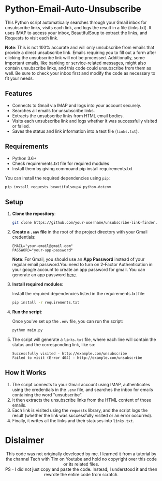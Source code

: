 # Python-Email-Auto-Unsubscribe

This Python script automatically searches through your Gmail inbox for unsubscribe links, visits each link, and logs the result in a file (links.txt). It uses IMAP to access your inbox, BeautifulSoup to extract the links, and Requests to visit each link.

**Note**: This is not 100% accurate and will only unsubscribe from emails that provide a direct unsubscribe link. Emails requiring you to fill out a form after clicking the unsubscribe link will not be processed. Additionally, some important emails, like banking or service-related messages, might also contain unsubscribe links, and this code could unsubscribe from them as well. Be sure to check your inbox first and modify the code as necessary to fit your needs.

## Features
- Connects to Gmail via IMAP and logs into your account securely.
- Searches all emails for unsubscribe links.
- Extracts the unsubscribe links from HTML email bodies.
- Visits each unsubscribe link and logs whether it was successfully visited or failed.
- Saves the status and link information into a text file (`links.txt`).

## Requirements

- Python 3.6+
- Check requirements.txt file for required modules 
- Install them by giving commoand pip install requirements.txt 

You can install the required dependencies using `pip`:

```bash
pip install requests beautifulsoup4 python-dotenv
```

## Setup

1. **Clone the repository**:
   
   ```bash
   git clone https://github.com/your-username/unsubscribe-link-finder.git
   ```

2. **Create a `.env` file** in the root of the project directory with your Gmail credentials:

   ```text
   EMAIL="your-email@gmail.com"
   PASSWORD="your-app-password"
   ```

   **Note**: For Gmail, you should use an **App Password** instead of your regular email password.You need to turn on 2-Factor Authentication in your google account to create an app password for gmail. You can generate an app password [here](https://support.google.com/accounts/answer/185833?hl=en).

3. **Install required modules**:

    Install the required dependencies listed in the requirements.txt file:
    
    ```bash
    pip install -r requirements.txt
    ```

3. **Run the script**:
   
   Once you've set up the `.env` file, you can run the script:

   ```bash
   python main.py
   ```

4. The script will generate a `links.txt` file, where each line will contain the status and the corresponding link, like so:

   ```
   Successfully visited - http://example.com/unsubscribe
   Failed to visit (Error 404) - http://example.com/unsubscribe
   ```

## How it Works

1. The script connects to your Gmail account using IMAP, authenticates using the credentials in the `.env` file, and searches the inbox for emails containing the word "unsubscribe".
2. It then extracts the unsubscribe links from the HTML content of those emails.
3. Each link is visited using the `requests` library, and the script logs the result (whether the link was successfully visited or an error occurred).
4. Finally, it writes all the links and their statuses into `links.txt`.

# Dislaimer

<div align="center">
This code was not originally developed by me. I learned it from a tutorial by the channel Tech with Tim on Youtube and hold no copyright over this code or its related files.
<br/>
PS - I did not just copy and paste the code. Instead, I understood it and then rewrote the entire code from scratch.
</div>
